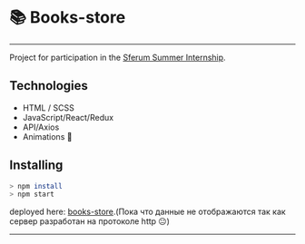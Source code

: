 # 📚 Books-store

---

Project for participation in the [Sferum Summer Internship](https://prof-sferum.ru/student#rec441214856).

## Technologies

- HTML / SCSS
- JavaScript/React/Redux
- API/Axios
- Animations 🎉

## Installing

```sh
> npm install
> npm start
```
deployed here: [books-store](https://muhammad-21.github.io/books-store/).(Пока что данные не отображаются так как сервер разработан на протоколе http 😐)

---